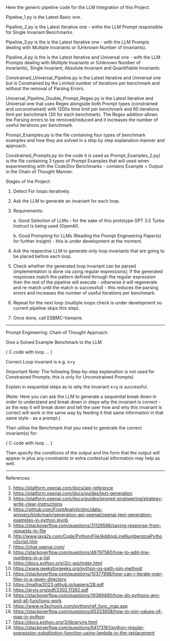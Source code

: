 Here the generic pipeline code for the LLM Integration of this Project. 


Pipeline_1.py is the Latest Basic one.


Pipeline_2.py is the Latest Iterative one - withe the LLM Prompt responsible for Single Invariant Benchmarks.


Pipeline_3.py is the is the Latest Iterative one - with the LLM Prompts dealing with Multiple Invariants or (Unknown Number of Invariants).


Pipeline_4.py is the is the Latest Iterative and Universal one - with the LLM Prompts dealing with Multiple Invariants or (Unknown Number of Invariants), Single Invariant, Absolute Invariant and Quantifiable Invariants.


Constrained_Universal_Pipeline.py is the Latest Iterative and Universal one but is Constrained by the Limited number of iterations per benchmark and without the removal of Parsing Errors. 


Universal_Pipeline_Double_Prompt_Regex.py is the Latest Iterative and Universal one that uses Regex alongside both Prompt types (constrained and unconstrained) with 1200s time limit per benchmark and 60 iterations limit per benchmark (30 for each benchmark). The Regex addition allows the Parsing errors to be removed/reduced and it increases the number of useful iterations per benchmark.


Prompt_Examples.py is the file containing four types of benchmark examples and how they are solved in a step by step explanation manner and approach.


Constrained_Prompts.py (in the code it is used as Prompt_Examples_2.py) is the file containing 3 types of Prompt Examples that will used when experimenting with the Code2Inv Benchmarks - contains Example + Output in the Chain of Thought Manner.


Stages of the Project: 

1. Detect For loops iteratively.
2. Ask the LLM to generate an invariant for each loop. 
3. Requirements:


   a. Good Selection of LLMs - for the sake of this prototype GPT 3.5 Turbo Instruct is being used (OpenAI).



   b. Good Prompting for LLMs (Reading the Prompt Engineering Paper(s) for further insight) - this is under development at the moment.
   
5. Ask the respective LLM to generate only loop invariants that are going to be placed before each loop.
6. Check whether the generated loop invariant can be parsed (implementation is done via using regular expressions); if the generated responses match the pattern defined through the regular expression then the rest of the pipeline will execute - otherwise it will regenerate and re-match until the match is successful) - this reduces the parsing errors and increases the number of useful iterations per benchmark.
7. Repeat for the next loop (multiple loops check is under development so current pipeline skips this step).
8. Once done, call ESBMC-Vampire.

---------------------------------------------------------------------------------------------------------------------------------------
Prompt Engineering: Chain of Thought Approach.

Give a Solved Example Benchmark to the LLM 

{
 C code with loop ...
} 

Correct Loop invariant is e.g. x>y

(Important Note: The following Step-by-step explanation is not used for Constrained Prompts; this is only for Unconstrained Prompts)

Explain in sequential steps as to why the invariant x>y is successful. 

(Note: Here you can ask the LLM to generate a sequential break down in order to understand and break down in steps why the invariant is correct - as the way it will break down and tell the user how and why this invariant is correct will work in the same way by feeding it that same information in that same style - as a prompt.) 

Then utilise the Benchmark that you need to generate the correct invariant(s) for:

{
   C code with loop ...
}

Then specify the conditions of the output and the form that the output will appear in plus any constraints or extra contextual information may help as well.



---------------------------------------------------------------------------------------------------------------------------------------

References: 

1. https://platform.openai.com/docs/api-reference
2. https://platform.openai.com/docs/guides/text-generation
3. https://platform.openai.com/docs/guides/prompt-engineering/strategy-write-clear-instructions
4. https://github.com/FrontAnalyticsInc/data-winners/blob/main/generation-api-openai/openai-text-generation-examples-in-python.ipynb
5. https://stackoverflow.com/questions/31126596/saving-response-from-requests-to-file
6. http://www.java2s.com/Code/Python/File/AddingLineNumberstoaPythonScript.htm
7. https://chat.openai.com/
8. https://stackoverflow.com/questions/48797580/how-to-add-line-numbers-in-a-list
9. https://docs.python.org/3/c-api/index.html
10. https://www.geeksforgeeks.org/python-os-path-join-method/
11. https://stackoverflow.com/questions/10377998/how-can-i-iterate-over-files-in-a-given-directory
12. https://mathai2023.github.io/papers/28.pdf
13. https://arxiv.org/pdf/2302.11382.pdf
14. https://stackoverflow.com/questions/19389490/how-do-pythons-any-and-all-functions-work
15. https://www.w3schools.com/python/ref_func_map.asp
16. https://stackoverflow.com/questions/65333658/how-to-join-values-of-map-in-python
17. https://docs.python.org/3/library/re.html
18. https://stackoverflow.com/questions/64173161/python-regular-expression-substitution-function-using-lambda-in-the-replacement
